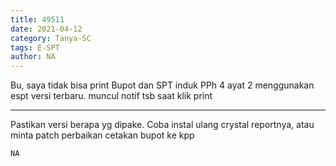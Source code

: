 ```yaml
---
title: 49511
date: 2021-04-12
category: Tanya-SC
tags: E-SPT
author: NA
---
```


Bu, saya tidak bisa print Bupot dan SPT induk PPh 4 ayat 2 menggunakan espt versi terbaru. muncul notif tsb saat klik print

---

Pastikan versi berapa yg dipake. Coba instal ulang crystal reportnya, atau minta patch perbaikan cetakan bupot ke kpp

`NA`
